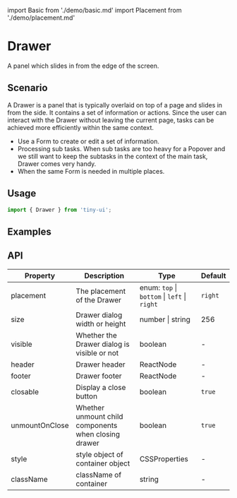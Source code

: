 import Basic from './demo/basic.md'
import Placement from './demo/placement.md'

# Drawer

A panel which slides in from the edge of the screen.

## Scenario

A Drawer is a panel that is typically overlaid on top of a page and slides in from the side. It contains a set of information or actions. Since the user can interact with the Drawer without leaving the current page, tasks can be achieved more efficiently within the same context.

- Use a Form to create or edit a set of information.
- Processing sub tasks. When sub tasks are too heavy for a Popover and we still want to keep the subtasks in the context of the main task, Drawer comes very handy.
- When the same Form is needed in multiple places.

## Usage

```jsx
import { Drawer } from 'tiny-ui';
```

## Examples

<layout>
  <column>
    <Basic/>
  </column>
  <column>
    <Placement/>
  </column>
</layout>

## API

| Property          | Description                                           | Type                                                      | Default   |
| ----------------- | ----------------------------------------------------- | --------------------------------------------------------- | --------- |
| placement         | The placement of the Drawer                           | enum: `top` &#124; `bottom` &#124; `left` &#124; `right`  | `right`   |
| size              | Drawer dialog width or height                         | number &#124; string                                      | 256       |
| visible           | Whether the Drawer dialog is visible or not           | boolean                                                   | -         |
| header            | Drawer header                                         | ReactNode                                                 | -         | 
| footer            | Drawer footer                                         | ReactNode                                                 | -         | 
| closable          | Display a close button                                | boolean                                                   | `true`    | 
| unmountOnClose    | Whether unmount child components when closing drawer  | boolean                                                   | `true`    | 
| style	            | style object of container	object                      | CSSProperties                                             | -         |
| className	        | className of container                                | string                                                    | -         |
